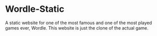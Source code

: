 # Wordle-Static

A static website for one of the most famous and one of the most played games ever, Wordle. This website is just the clone of the actual game.
